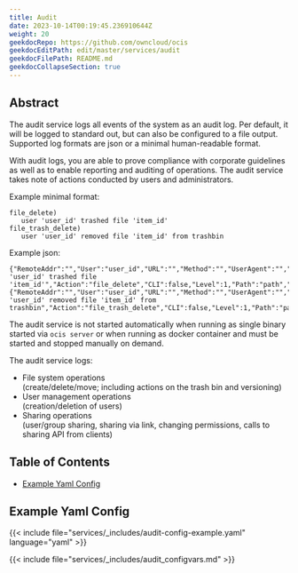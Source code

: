 ```yaml
---
title: Audit
date: 2023-10-14T00:19:45.236910644Z
weight: 20
geekdocRepo: https://github.com/owncloud/ocis
geekdocEditPath: edit/master/services/audit
geekdocFilePath: README.md
geekdocCollapseSection: true
---
```


<!-- Do not edit this file, it is autogenerated. Edit the service README.md instead -->

## Abstract


The audit service logs all events of the system as an audit log. Per default, it will be logged to standard out, but can also be configured to a file output. Supported log formats are json or a minimal human-readable format.

With audit logs, you are able to prove compliance with corporate guidelines as well as to enable reporting and auditing of operations. The audit service takes note of actions conducted by users and administrators.

Example minimal format:
```
file_delete)
   user 'user_id' trashed file 'item_id'
file_trash_delete)
   user 'user_id' removed file 'item_id' from trashbin
```

Example json:
```
{"RemoteAddr":"","User":"user_id","URL":"","Method":"","UserAgent":"","Time":"","App":"admin_audit","Message":"user 'user_id' trashed file 'item_id'","Action":"file_delete","CLI":false,"Level":1,"Path":"path","Owner":"user_id","FileID":"item_id"}
{"RemoteAddr":"","User":"user_id","URL":"","Method":"","UserAgent":"","Time":"","App":"admin_audit","Message":"user 'user_id' removed file 'item_id' from trashbin","Action":"file_trash_delete","CLI":false,"Level":1,"Path":"path","Owner":"user_id","FileID":"item_id"}
```

The audit service is not started automatically when running as single binary started via `ocis server` or when running as docker container and must be started and stopped manually on demand.

The audit service logs:

-   File system operations  
(create/delete/move; including actions on the trash bin and versioning)
-   User management operations  
(creation/deletion of users)
-   Sharing operations  
(user/group sharing, sharing via link, changing permissions, calls to sharing API from clients)

## Table of Contents

* [Example Yaml Config](#example-yaml-config)

## Example Yaml Config
{{< include file="services/_includes/audit-config-example.yaml"  language="yaml" >}}

{{< include file="services/_includes/audit_configvars.md" >}}

